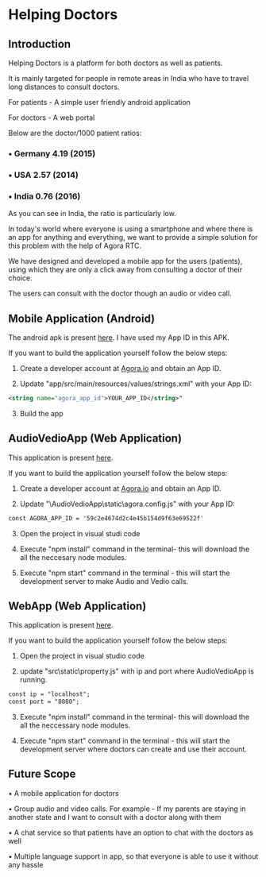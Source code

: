 # Helping Doctors

## Introduction

Helping Doctors is a platform for both doctors as well as patients.

It is mainly targeted for people in remote areas in India who have to travel long distances to consult doctors.

For patients - A simple user friendly android application

For doctors - A web portal

Below are the doctor/1000 patient ratios: 

### • Germany 4.19 (2015)

### • USA 2.57 (2014)

### • India 0.76 (2016)

As you can see in India, the ratio is particularly low.

In today's world where everyone is using a smartphone and where there is an app for anything and everything, we want to provide a simple solution for this problem with the help of Agora RTC.

We have designed and developed a mobile app for the users (patients), using which they are only a click away from consulting a doctor of their choice.

The users can consult with the doctor though an audio or video call.

## Mobile Application (Android)

The android apk is present [here](/Mobile%20App/APK/). I have used my App ID in this APK.

If you want to build the application yourself follow the below steps:

1. Create a developer account at [Agora.io](https://agora.io) and obtain an App ID.

2. Update "app/src/main/resources/values/strings.xml" with your App ID: 

 ```xml
 <string name="agora_app_id">YOUR_APP_ID</string>"
 ```
3. Build the app

## AudioVedioApp (Web Application)

This application is present [here](/AudioVedioApp/).

If you want to build the application yourself follow the below steps:

1. Create a developer account at [Agora.io](https://agora.io) and obtain an App ID.

2. Update "\AudioVedioApp\static\agora.config.js" with your App ID: 

 ```xml
 const AGORA_APP_ID = '59c2e4674d2c4e45b154d9f63e69522f'
 ```
3. Open the project in visual studi code

4. Execute "npm install" command  in the terminal- this will download the all the neccesary  node modules.

5. Execute "npm start" command in the terminal - this will start the development server to make Audio and Vedio calls.

## WebApp (Web Application)

This application is present [here](/WebApp/).

If you want to build the application yourself follow the below steps:

1. Open the project in visual studio code

2. update "src\static\property.js" with ip and port where AudioVedioApp is running. 

 ```xml
 const ip = "localhost";
const port = "8080";
 ```

3. Execute "npm install" command  in the terminal- this will download the all the neccessary node modules.

4. Execute "npm start" command in the terminal - this will start the development server where doctors can create and use their account.


## Future Scope

• A mobile application for doctors

• Group audio and video calls. For example - If my parents are staying in another state and I want to consult with a doctor along with     them

• A chat service so that patients have an option to chat with the doctors as well

• Multiple language support in app, so that everyone is able to use it without any hassle
